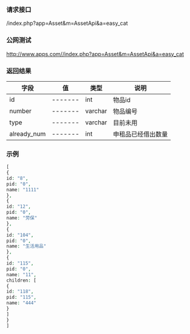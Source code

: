 ### **请求接口**
/index.php?app=Asset&m=AssetApi&a=easy_cat



### **公网测试**
http://www.apps.com//index.php?app=Asset&m=AssetApi&a=easy_cat



### **返回结果**
|字段        |值          |类型    |说明        |
| ---------  |--------    |-------- |--------  |
|id          |-------   |int    |物品id   |
|number      | -------     |varchar  |物品编号      |
|type        | -------    |varchar  |目前未用      |
|already_num | -------     |int  |申租品已经借出数量     |
### **示例**
````php
[
{
id: "8",
pid: "0",
name: "1111"
},
{
id: "12",
pid: "0",
name: "劳保"
},
{
id: "104",
pid: "0",
name: "生活用品"
},
{
id: "115",
pid: "0",
name: "11",
children: [
{
id: "118",
pid: "115",
name: "444"
}
]
}
]